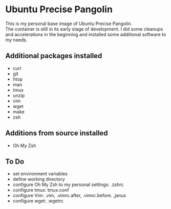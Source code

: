 # Ubuntu Precise Pangolin

This is my personal base image of Ubuntu Precise Pangolin.  
The container is still in its early stage of development. I did some cleanups and accelerations in the beginning and installed some additional software to my needs.

## Additional packages installed

* curl
* git
* htop
* man
* tmux 
* unzip
* vim
* wget
* make
* zsh

## Additions from source installed

* Oh My Zsh

## To Do

* set environment variables
* define working directory
* configure Oh My Zsh to my personal settings: .zshrc
* configure tmux: tmux.conf
* configure Vim: .vim, .vimrc.after, .vimrc.before. ,janus
* configure wget: .wgetrc